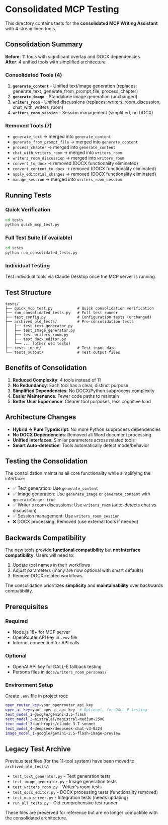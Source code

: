 # Consolidated MCP Testing

This directory contains tests for the **consolidated MCP Writing Assistant** with 4 streamlined tools.

## Consolidation Summary

**Before**: 11 tools with significant overlap and DOCX dependencies  
**After**: 4 unified tools with simplified architecture

### Consolidated Tools (4)

1. **`generate_content`** - Unified text/image generation (replaces: generate_text, generate_from_prompt_file, process_chapter)
2. **`generate_image`** - Standalone image generation (unchanged)
3. **`writers_room`** - Unified discussions (replaces: writers_room_discussion, chat_with_writers_room)
4. **`writers_room_session`** - Session management (simplified, no DOCX)

### Removed Tools (7)

- `generate_text` → merged into `generate_content`
- `generate_from_prompt_file` → merged into `generate_content`
- `process_chapter` → merged into `generate_content`
- `chat_with_writers_room` → merged into `writers_room`
- `writers_room_discussion` → merged into `writers_room`
- `convert_to_docx` → removed (DOCX functionality eliminated)
- `convert_content_to_docx` → removed (DOCX functionality eliminated)
- `apply_editorial_changes` → removed (DOCX functionality eliminated)
- `manage_session` → merged into `writers_room_session`

## Running Tests

### Quick Verification
```bash
cd tests
python quick_mcp_test.py
```

### Full Test Suite (if available)
```bash
cd tests
python run_consolidated_tests.py
```

### Individual Testing
Test individual tools via Claude Desktop once the MCP server is running.

## Test Structure

```
tests/
├── quick_mcp_test.py           # Quick consolidation verification
├── run_consolidated_tests.py   # Full test runner
├── test_config.py              # Configuration tests (unchanged)
├── archived_old_tests/         # Pre-consolidation tests
│   ├── test_text_generator.py
│   ├── test_image_generator.py
│   ├── test_writers_room.py
│   ├── test_docx_editor.py
│   └── ... (other old tests)
├── tests_input/                # Test input data
└── tests_output/               # Test output files
```

## Benefits of Consolidation

1. **Reduced Complexity**: 4 tools instead of 11
2. **No Redundancy**: Each tool has a clear, distinct purpose
3. **Simplified Dependencies**: No DOCX/Python subprocess complexity
4. **Easier Maintenance**: Fewer code paths to maintain
5. **Better User Experience**: Clearer tool purposes, less cognitive load

## Architecture Changes

- **Hybrid → Pure TypeScript**: No more Python subprocess dependencies
- **No DOCX Dependencies**: Removed all Word document processing
- **Unified Interfaces**: Similar parameters across related tools
- **Smart Auto-detection**: Tools automatically detect mode/behavior

## Testing the Consolidation

The consolidation maintains all core functionality while simplifying the interface:

- ✅ Text generation: Use `generate_content`
- ✅ Image generation: Use `generate_image` or `generate_content` with `generateImage: true`
- ✅ Writer's room discussions: Use `writers_room` (auto-detects chat vs discussion)
- ✅ Session management: Use `writers_room_session`
- ❌ DOCX processing: Removed (use external tools if needed)

## Backwards Compatibility

The new tools provide **functional compatibility** but **not interface compatibility**. Users will need to:

1. Update tool names in their workflows
2. Adjust parameters (many are now optional with smart defaults)
3. Remove DOCX-related workflows

The consolidation prioritizes **simplicity** and **maintainability** over backwards compatibility.

## Prerequisites

### Required
- Node.js 18+ for MCP server
- OpenRouter API key in `.env` file
- Internet connection for API calls

### Optional
- OpenAI API key for DALL-E fallback testing
- Persona files in `docs/writers_room_personas/`

### Environment Setup

Create `.env` file in project root:
```bash
open_router_key=your_openrouter_api_key
open_ai_key=your_openai_api_key  # Optional, for DALL-E testing
text_model_1=google/gemini-2.5-flash
text_model_2=mistralai/magistral-medium-2506
text_model_3=anthropic/claude-3.7-sonnet
text_model_4=deepseek/deepseek-chat-v3-0324
image_model_1=google/gemini-2.5-flash-image-preview
```

## Legacy Test Archive

Previous test files (for the 11-tool system) have been moved to `archived_old_tests/`:

- `test_text_generator.py` - Text generation tests
- `test_image_generator.py` - Image generation tests  
- `test_writers_room.py` - Writer's room tests
- `test_docx_editor.py` - DOCX processing tests (functionality removed)
- `test_mcp_server.py` - Integration tests (needs updating)
- `run_all_tests.py` - Old comprehensive test runner

These files are preserved for reference but are no longer compatible with the consolidated architecture.